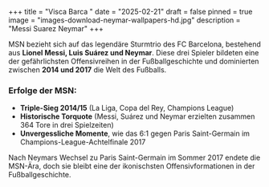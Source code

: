 +++
title = "Visca Barca "
date = "2025-02-21"
draft = false
pinned = true
image = "images-download-neymar-wallpapers-hd.jpg"
description = "Messi Suarez Neymar"
+++


MSN bezieht sich auf das legendäre Sturmtrio des FC Barcelona, bestehend aus **Lionel Messi, Luis Suárez und Neymar**. Diese drei Spieler bildeten eine der gefährlichsten Offensivreihen in der Fußballgeschichte und dominierten zwischen **2014 und 2017** die Welt des Fußballs.

### Erfolge der MSN:

* **Triple-Sieg 2014/15** (La Liga, Copa del Rey, Champions League)
* **Historische Torquote** (Messi, Suárez und Neymar erzielten zusammen 364 Tore in drei Spielzeiten)
* **Unvergessliche Momente**, wie das 6:1 gegen Paris Saint-Germain im Champions-League-Achtelfinale 2017

Nach Neymars Wechsel zu Paris Saint-Germain im Sommer 2017 endete die MSN-Ära, doch sie bleibt eine der ikonischsten Offensivformationen in der Fußballgeschichte.